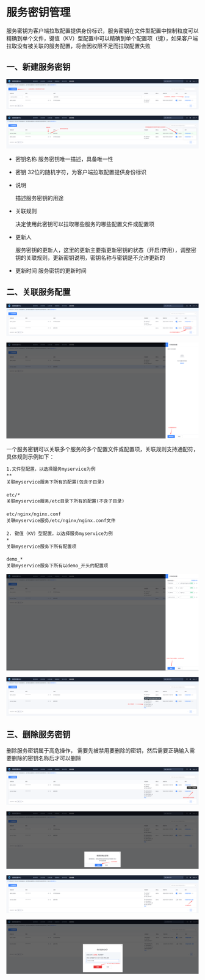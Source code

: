 # 服务密钥管理
服务密钥为客户端拉取配置提供身份标识，服务密钥在文件型配置中控制粒度可以精确到单个文件，键值（KV）型配置中可以精确到单个配置项（键），如果客户端拉取没有被关联的服务配置，将会因权限不足而拉取配置失败
## 一、新建服务密钥

![create_token_button](../Image/create_token_button.png)

![create_token_desc](../Image/create_token_desc.png)

* 密钥名称
  服务密钥唯一描述，具备唯一性

* 密钥
  32位的随机字符，为客户端拉取配置提供身份标识

* 说明

  描述服务密钥的用途

* 关联规则

  决定使用此密钥可以拉取哪些服务的哪些配置文件或配置项

* 更新人

  服务密钥的更新人，这里的更新主要指更新密钥的状态（开启/停用），调整密钥的关联规则，更新密钥说明，密钥名称与密钥是不允许更新的

* 更新时间
  服务密钥的更新时间

## 二、关联服务配置

![token_related_button](../Image/token_related_button.png)

![token_related_edit_button](../Image/token_related_edit_button.png)

一个服务密钥可以关联多个服务的多个配置文件或配置项，关联规则支持通配符，具体规则示例如下：

```tex
1.文件型配置，以选择服务myservice为例
**
关联myservice服务下所有的配置(包含子目录)

etc/*
关联myservice服务/etc目录下所有的配置(不含子目录)

etc/nginx/nginx.conf
关联myservice服务/etc/nginx/nginx.conf文件

2. 键值（KV）型配置，以选择服务myservice为例
*
关联myservice服务下所有配置项

demo_*
关联myservice服务下所有以demo_开头的配置项
```

![token_related_save](../Image/token_related_save.png)

![token_related_view](../Image/token_related_view.png)

## 三、删除服务密钥

删除服务密钥属于高危操作， 需要先被禁用要删除的密钥，然后需要正确输入需要删除的密钥名称后才可以删除

![token_delete_disable](../Image/token_delete_disable.png)

![token_delete_disable_button](../Image/token_delete_disable_button.png)

![token_delete_button](../Image/token_delete_button.png)

![token_delete_input_token_name](../Image/token_delete_input_token_name.png)
